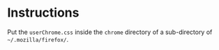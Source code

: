 # Instructions

Put the `userChrome.css` inside the `chrome` directory of a sub-directory of
`~/.mozilla/firefox/`.
